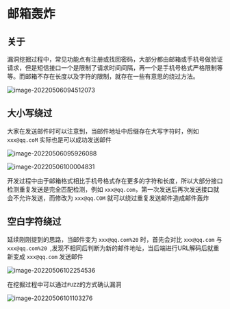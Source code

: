 # 邮箱轰炸

## 关于

漏洞挖掘过程中，常见功能点有注册或找回密码，大部分都由邮箱或手机号做验证请求，但是短信接口一个是限制了请求时间间隔，再一个是手机号格式严格限制等等。而邮箱不存在长度以及字符的限制，就存在一些有意思的绕过方法。

![image-20220506094512073](/assets/PeiQi-Wiki/img/image-20220506094512073.png)

## 大小写绕过

大家在发送邮件时可以注意到，当邮件地址中后缀存在大写字符时，例如 `xxx@qq.coM` 实际也是可以成功发送邮件

![image-20220506095926088](/assets/PeiQi-Wiki/img/image-20220506095926088.png)

![image-20220506100004831](/assets/PeiQi-Wiki/img/image-20220506100004831.png)

开发过程中由于邮箱格式相比手机号格式存在更多的字符和长度，所以大部分接口检测重复发送是完全匹配检测，例如 `xxx@qq.com`，第一次发送后再次发送接口就会不允许发送，而修改为 `xxx@qq.COM` 就可以绕过重复发送邮件造成邮件轰炸

## 空白字符绕过

延续刚刚提到的思路，当邮件变为 `xxx@qq.com%20` 时，首先会对比 `xxx@qq.com` 与 `xxx@qq.com%20 `,发现不相同后判断为新的邮件地址，当后端进行URL解码后就重新变成 `xxx@qq.com` 发送邮件

![image-20220506102254536](/assets/PeiQi-Wiki/img/image-20220506102254536.png)

在挖掘过程中可以通过`FUZZ`的方式确认漏洞

![image-20220506101103276](/assets/PeiQi-Wiki/img/image-20220506101103276.png)